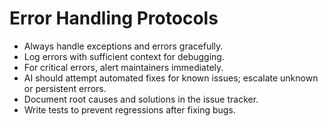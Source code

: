 # Error Handling Protocols

- Always handle exceptions and errors gracefully.
- Log errors with sufficient context for debugging.
- For critical errors, alert maintainers immediately.
- AI should attempt automated fixes for known issues; escalate unknown or persistent errors.
- Document root causes and solutions in the issue tracker.
- Write tests to prevent regressions after fixing bugs.

